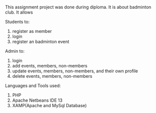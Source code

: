 This assignment project was done during diploma. It is about badminton club. It allows

Students to:
1. register as member
2. login
3. register an badminton event

Admin to:
1. login
2. add events, members, non-members
3. update events, members, non-members, and their own profile
4. delete events, members, non-members

Languages and Tools used:
1. PHP
2. Apache Netbeans IDE 13
3. XAMP(Apache and MySql Database)
